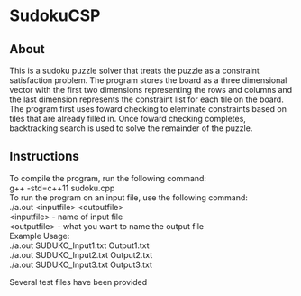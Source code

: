 # SudokuCSP

## About
This is a sudoku puzzle solver that treats the puzzle as a constraint satisfaction problem. The program stores the board as a
three dimensional vector with the first two dimensions representing the rows and columns and the last dimension represents the constraint list for each tile on the board. The program first uses foward checking to eleminate constraints based on tiles that are already filled in. Once foward checking completes, backtracking search is used to solve the remainder of the puzzle.

## Instructions
To compile the program, run the following command:  
g++ -std=c++11 sudoku.cpp   
To run the program on an input file, use the following command:   
./a.out \<inputfile> \<outputfile>  
\<inputfile> - name of input file  
\<outputfile> - what you want to name the output file  
Example Usage:  
./a.out SUDUKO_Input1.txt Output1.txt  
./a.out SUDUKO_Input2.txt Output2.txt  
./a.out SUDUKO_Input3.txt Output3.txt    

Several test files have been provided
